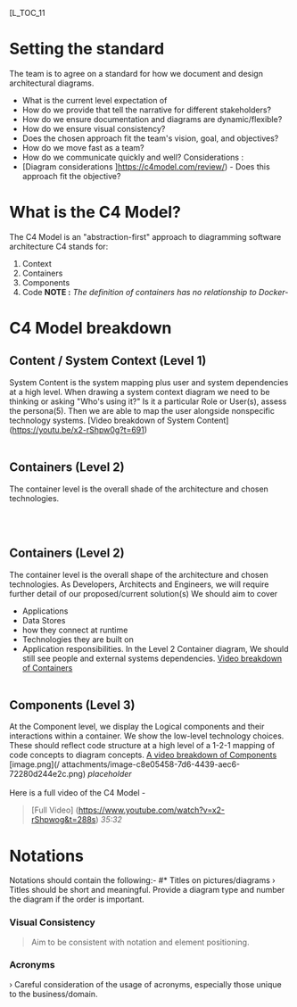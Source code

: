 [L_TOC_11
# Setting the standard
The team is to agree on a standard for how we document and design architectural diagrams.
- What is the current level expectation of
- How do we provide
that tell the narrative for different stakeholders?
- How do we ensure documentation and diagrams are dynamic/flexible?
- How do we ensure visual consistency?
- Does the chosen approach fit the team's vision, goal, and objectives?
- How do we move fast as a team?
- How do we communicate quickly and well?
Considerations :
- [Diagram considerations ]https://c4model.com/review/) - Does this approach fit the objective?
# What is the C4 Model?
The C4 Model is an "abstraction-first" approach to diagramming software architecture
C4 stands for:
1. Context
2. Containers
3. Components
4. Code
**NOTE :**
_The definition of containers has no relationship to Docker-_
# C4 Model breakdown
## Content / System Context (Level 1)
System Content is the system mapping plus user and system dependencies at a high level.
When drawing a system context diagram we need to be thinking or asking "Who's using it?" Is it a particular Role or User(s), assess the persona(5). Then we are able to map the user alongside nonspecific technology systems.
[Video breakdown of System Content] (https://youtu.be/x2-rShpw0g?t=691)
<br></br>
## Containers (Level 2)
The container level is the overall shade of the architecture and chosen technologies.

<br></br>
## Containers (Level 2)
The container level is the overall shape of the architecture and chosen technologies.
As Developers, Architects and Engineers, we will require further detail of our proposed/current solution(s)
We should aim to cover
- Applications
- Data Stores
- how they connect at runtime
- Technologies they are built on
- Application responsibilities.
In the Level 2 Container diagram, We should still see people and external systems dependencies.
[Video breakdown of Containers ](https://youtu.be/x2-rShpw0g?t=827)
<br></br>
## Components (Level 3)
At the Component level, we display the Logical components and their interactions within a container.
We show the low-level technology choices. These should reflect code structure at a high level of a 1-2-1 mapping of code concepts to diagram concepts.
[A video breakdown of Components ](https://youtu.be/x2-rShpwog?t=1021)
[image.png](/ attachments/image-c8e05458-7d6-4439-aec6-72280d244e2c.png)
_placeholder_
<br></br>
Here is a full video of the C4 Model -
>[Full Video] (https://www.youtube.com/watch?v=x2-rShpwog&t=288s) _35:32_
# Notations
Notations should contain the following:-
#* Titles on pictures/diagrams
› Titles should be short and meaningful. Provide a diagram type and number the diagram if the order is important.
### Visual Consistency
> Aim to be consistent with notation and element positioning.
### Acronyms
› Careful consideration of the usage of acronyms, especially those unique to the business/domain.